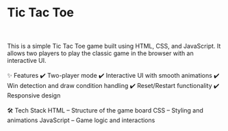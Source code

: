 # Tic Tac Toe 
<br>
</br>
This is a simple Tic Tac Toe game built using HTML, CSS, and JavaScript. It allows two players to play the classic game in the browser with an interactive UI.
<br>
</br>
✨ Features
✔️ Two-player mode
✔️ Interactive UI with smooth animations
✔️ Win detection and draw condition handling
✔️ Reset/Restart functionality
✔️ Responsive design
<br>
</br>
🛠 Tech Stack
HTML – Structure of the game board
CSS – Styling and animations
JavaScript – Game logic and interactions